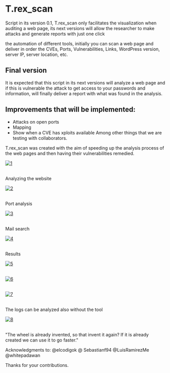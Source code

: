 # T.rex_scan
Script in its version 0.1, T.rex_scan only facilitates the visualization when auditing a web page, its next versions will allow the researcher to make attacks and generate reports with just one click

the automation of different tools, initially you can scan a web page and deliver in order the CVEs, Ports, Vulnerabilities, Links, WordPress version, server IP, server location, etc.

<h2>Final version </h2>

It is expected that this script in its next versions will analyze a web page and if this is vulnerable the attack to get access to your passwords and information, will finally deliver a report with what was found in the analysis.

<h2>Improvements that will be implemented:</h2>

* Attacks on open ports
* Mapping
* Show when a CVE has xploits available
Among other things that we are testing with collaborators.

T.rex_scan was created with the aim of speeding up the analysis process of the web pages and then having their vulnerabilities remedied.

<a href="https://ibb.co/cbeGq7"><img src="https://preview.ibb.co/jBu5iS/1.png" alt="1" border="0"></a><br /><a target='_blank' href=''></a><br />

Analyzing the website

<a href="https://ibb.co/fTLZtS"><img src="https://preview.ibb.co/ewk0YS/2.png" alt="2" border="0"></a><br /><a target='_blank' href=''></a><br />

Port analysis

<a href="https://ibb.co/j9d9Sn"><img src="https://preview.ibb.co/ejZinn/3.png" alt="3" border="0"></a><br /><a target='_blank' href=''></a><br />

Mail search

<a href="https://ibb.co/fxPYnn"><img src="https://preview.ibb.co/gNH8L7/4.png" alt="4" border="0"></a><br /><a target='_blank' href=''></a><br />

Results

<a href="https://ibb.co/cBPhV7"><img src="https://preview.ibb.co/dhFZcn/5.png" alt="5" border="0"></a><br /><a target='_blank' href=''></a><br />

<a href="https://ibb.co/caUoL7"><img src="https://preview.ibb.co/ghPcDS/6.png" alt="6" border="0"></a><br /><a target='_blank' href=''></a><br />

<a href="https://ibb.co/cvQNV7"><img src="https://preview.ibb.co/g2LBOS/7.png" alt="7" border="0"></a><br /><a target='_blank' href=''></a><br />

The logs can be analyzed also without the tool

<a href="https://ibb.co/cuxQiS"><img src="https://preview.ibb.co/nKxQiS/8.png" alt="8" border="0"></a><br /><a target='_blank' href=''></a><br />


"The wheel is already invented, so that invent it again? If it is already created we can use it to go faster."

Acknowledgments to: @elcodigok @ Sebastianf94 @LuisRamirezMe @whitepadawan

Thanks for your contributions.
